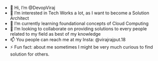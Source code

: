 - 👋 Hi, I’m @DevopViraj
- 👀 I’m interested in Tech Works a lot, as I want to become a Solution Architect
- 🌱 I’m currently learning foundational concepts of Cloud Computing
- 💞️ I’m looking to collaborate on providing solutions to every people related to my field as best of my knowledge
- 📫 You people can reach me at my Insta: @virajrajput.18
- ⚡ Fun fact: about me sometimes I might be very much curious to find solution for others.

<!---
DevopViraj/DevopViraj is a ✨ special ✨ repository because its `README.md` (this file) appears on your GitHub profile.
You can click the Preview link to take a look at your changes.
--->
